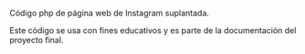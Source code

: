 Código php de página web de Instagram suplantada.

Este código se usa con fines educativos y es parte de la documentación del proyecto final.
